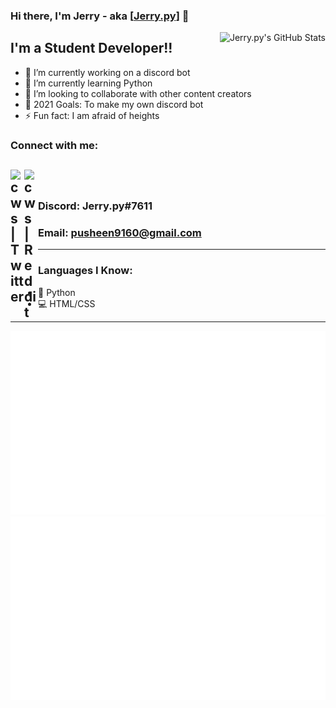 ### Hi there, I'm Jerry - aka [<a href="https://github.com/Jerry-py">Jerry.py</a>] 👋

<img align="right" alt="Jerry.py's GitHub Stats" src="https://github-readme-stats.codestackr.vercel.app/api?username=Jerry-py&show_icons=true&hide_border=true&theme=radical"/>


## I'm a Student Developer!!

- 🔭 I’m currently working on a discord bot
- 🌱 I’m currently learning Python
- 👯 I’m looking to collaborate with other content creators
- 🥅 2021 Goals: To make my own discord bot
- ⚡ Fun fact: I am afraid of heights
### Connect with me:

[<img align="left" alt="cws | Twitter" width="22px" src="https://logodownload.org/wp-content/uploads/2014/09/twitter-logo-4.png" />][twitter]
[<img align="left" alt="cws | Reddit" width="22px" src="https://external-preview.redd.it/iDdntscPf-nfWKqzHRGFmhVxZm4hZgaKe5oyFws-yzA.png?auto=webp&s=38648ef0dc2c3fce76d5e1d8639234d8da0152b2" />][reddit]
<br />
---
### Discord: Jerry.py#7611
### Email: pusheen9160@gmail.com
---
### Languages I Know:
- 🐍 Python
- 💻 HTML/CSS
---

[twitter]: https://twitter.com/Jerrypython
[reddit]: https://www.reddit.com/user/Jerrypython


<a href="https://github.com/Jerry-py/Github-stats">

![](https://github.com/Jerry-py/Github-stats/blob/master/generated/overview.svg)
![](https://github.com/Jerry-py/Github-stats/blob/master/generated/languages.svg)
</a>


